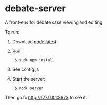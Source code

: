 # debate-server
A front-end for debate case viewing and editing

To run:

1. Download [node latest](https://nodejs.org/en/)
2. Run:

		$ sudo npm install
3. See config.js
4. Start the server:

		$ node server

Then go to http://127.0.0.1:3873 to see it.